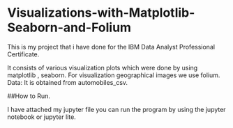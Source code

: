 # Visualizations-with-Matplotlib-Seaborn-and-Folium
This is my project that i have done for the IBM Data Analyst Professional Certificate.

It consists of various visualization plots which were done by using matplotlib , seaborn. For visualization geographical images we use folium.
Data: It is obtained from automobiles_csv.


##How to Run.

I have attached my jupyter file you can run the program by using the jupyter notebook or jupyter lite.
